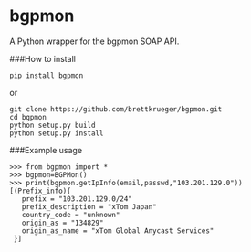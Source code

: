 # bgpmon
A Python wrapper for the bgpmon SOAP API.

###How to install
```
pip install bgpmon
```
or
```
git clone https://github.com/brettkrueger/bgpmon.git
cd bgpmon
python setup.py build
python setup.py install
```

###Example usage
```
>>> from bgpmon import *
>>> bgpmon=BGPMon()
>>> print(bgpmon.getIpInfo(email,passwd,"103.201.129.0"))
[(Prefix_info){
   prefix = "103.201.129.0/24"
   prefix_description = "xTom Japan"
   country_code = "unknown"
   origin_as = "134829"
   origin_as_name = "xTom Global Anycast Services"
 }]
```
